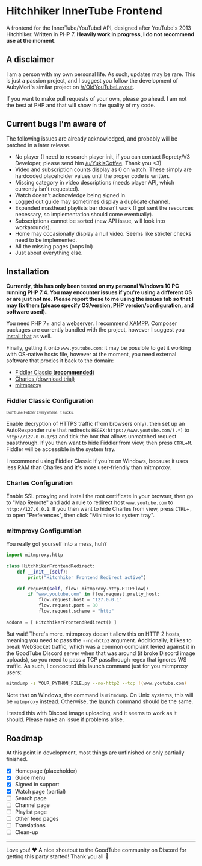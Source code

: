 # Hitchhiker InnerTube Frontend

A frontend for the InnerTube/YouTubeI API, designed after YouTube's 2013 Hitchhiker. Written in PHP 7. **Heavily work in progress, I do not recommend use at the moment.**

## A disclaimer

I am a person with my own personal life. As such, updates may be rare. This is just a passion project, and I suggest you follow the development of AubyMori's similar project on [/r/OldYouTubeLayout](https://old.reddit.com/r/oldyoutubelayout).

If you want to make pull requests of your own, please go ahead. I am not the best at PHP and that will show in the quality of my code.

## Current bugs I'm aware of

The following issues are already acknowledged, and probably will be patched in a later release.

- No player (I need to research player init, if you can contact Reprety/V3 Developer, please send him [/u/YukisCoffee](https://old.reddit.com/user/YukisCoffee). Thank you <3)
- Video and subscription counts display as 0 on watch. These simply are hardcoded placeholder values until the proper code is written.
- Missing category in video descriptions (needs player API, which currently isn't requested).
- Watch doesn't acknowledge being signed in.
- Logged out guide may sometimes display a duplicate channel.
- Expanded masthead playlists bar doesn't work (I got sent the resources necessary, so implementation should come eventually).
- Subscriptions cannot be sorted (new API issue, will look into workarounds).
- Home may occasionally display a null video. Seems like stricter checks need to be implemented.
- All the missing pages (oops lol)
- Just about everything else.

## Installation

**Currently, this has only been tested on my personal Windows 10 PC running PHP 7.4. You may encounter issues if you're using a different OS or are just not me. Please report these to me using the issues tab so that I may fix them (please specify OS/version, PHP version/configuration, and software used).**

You need PHP 7+ and a webserver. I recommend [XAMPP](https://www.apachefriends.org/download.html). Composer packages are currently bundled with the project, however I suggest you [install that](https://getcomposer.org/download/) as well.

Finally, getting it onto `www.youtube.com`: it may be possible to get it working with OS-native hosts file, however at the moment, you need external software that proxies it back to the domain:
- [Fiddler Classic (**recommended**)](https://www.telerik.com/download/fiddler/fiddler4)
- [Charles (download trial)](https://www.charlesproxy.com/download/)
- [mitmproxy](https://mitmproxy.org/)

### Fiddler Classic Configuration

<sub><sub>Don't use Fiddler Everywhere. It sucks.</sub></sub>

Enable decryption of HTTPS traffic (from browsers only), then set up an AutoResponder rule that redirects `REGEX:https://www.youtube.com/(.*)` to `http://127.0.0.1/$1` and tick the box that allows unmatched request passthrough. If you then want to hide Fiddler from view, then press `CTRL`+`M`. Fiddler will be accessible in the system tray.

I recommend using Fiddler Classic if you're on Windows, because it uses less RAM than Charles and it's more user-friendly than mitmproxy.

### Charles Configuration

Enable SSL proxying and install the root certificate in your browser, then go to "Map Remote" and add a rule to redirect host `www.youtube.com` to `http://127.0.0.1`. If you then want to hide Charles from view, press `CTRL`+`,` to open "Preferences", then click "Minimise to system tray".

### mitmproxy Configuration

You really got yourself into a mess, huh?
```py
import mitmproxy.http
        
class HitchhikerFrontendRedirect:
    def __init__(self):
        print("Hitchhiker Frontend Redirect active")
    
    def request(self, flow: mitmproxy.http.HTTPFlow):
        if "www.youtube.com" in flow.request.pretty_host:
            flow.request.host = "127.0.0.1"
            flow.request.port = 80
            flow.request.scheme = "http"
    
addons = [ HitchhikerFrontendRedirect() ]
```

But wait! There's more. mitmproxy doesn't allow this on HTTP 2 hosts, meaning you need to pass the `--no-http2` argument. Additionally, it likes to break WebSocket traffic, which was a common complaint levied against it in the GoodTube Discord server when that was around (it broke Discord image uploads), so you need to pass a TCP passthrough regex that ignores WS traffic. As such, I concocted this launch command just for you mitmproxy users:

```sh
mitmdump -s YOUR_PYTHON_FILE.py --no-http2 --tcp !(www.youtube.com)
```

Note that on Windows, the command is `mitmdump`. On Unix systems, this will be `mitmproxy` instead. Otherwise, the launch command should be the same.

I tested this with Discord image uploading, and it seems to work as it should. Please make an issue if problems arise.

## Roadmap

At this point in development, most things are unfinished or only partially finished.

- [x] Homepage (placeholder)
- [x] Guide menu
- [x] Signed in support
- [x] Watch page (partial)
- [ ] Search page
- [ ] Channel page
- [ ] Playlist page
- [ ] Other feed pages
- [ ] Translations
- [ ] Clean-up

---

Love you! ❤ A nice shoutout to the GoodTube community on Discord for getting this party started! Thank you all 🥰